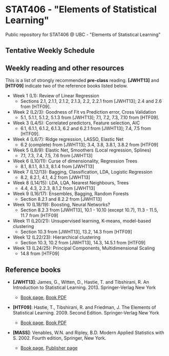 # STAT406 - "Elements of Statistical Learning"

Public repository for STAT406 @ UBC - "Elements of Statistical Learning"

## Tentative Weekly Schedule

## Weekly reading and other resources

This is a list of strongly recommended **pre-class** reading. **[JWHT13]**
and **[HTF09]** indicate two of the reference books listed below.

* Week 1 (L1): Review of Linear Regression
	* Sections 2.1, 2.1.1, 2.1.2, 2.1.3, 2.2, 2.2.1 from [JWHT13]; 2.4 and 2.6 from [HTF09].
* Week 2 (L2/3): Goodness of Fit vs Prediction error, Cross Validation
	* 5.1, 5.1.1, 5.1.2, 5.1.3 from [JWHT13]; 7.1, 7.2, 7.3, 7.10 from [HTF09].
* Week 3 (L4/5): Correlated predictors, Feature selection, AIC
	* 6.1, 6.1.1, 6.1.2, 6.1.3, 6.2 and 6.2.1 from [JWHT13]; 7.4, 7.5 from [HTF09].
* Week 4 (L6/7): Ridge regression, LASSO, Elastic Net
	* 6.2 (complete) from [JWHT13]; 3.4, 3.8, 3.8.1, 3.8.2 from [HTF09]
* Week 5 (L8/9): Elastic Net, Smoothers (Local regression, Splines)
	* 7.1, 7.3, 7.4, 7.5, 7.6 from [JWHT13]
* Week 6 (L10/11): Curse of dimensionality, Regression Trees
	* 8.1, 8.1.1, 8.1.3, 8.1.4 from [JWHT13]
* Week 7 (L12/13): Bagging, Classification, LDA, Logistic Regression
	* 8.2, 8.2.1, 4.1, 4.2 from [JWHT13]
* Week 8 (L14/15): LDA, LQA, Nearest Neighbours, Trees
	* 4.4, 4.3, 2.2.3, 8.1.2 from [JWHT13]
* Week 9 (L16/17): Ensembles, Bagging, Random Forests
	* Section 8.2.1 and 8.2.2 from [JWHT13]
* Week 10 (L18/19): Boosting, Neural Networks?
	* Section 8.2.3 from [JWHT13], 10.1 - 10.10 (except 10.7), 11.3 - 11.5, 11.7 from [HTF09]
* Week 11 (L20/21): Unsupervised learning, K-means, model-based clustering
	* Section 10.3 from [JWHT13], 13.2, 14.3 from [HTF09]
* Week 12 (L22/23): Hierarchical clustering
	* Section 10.3, 10.2  from [JWHT13], 14.3, 14.5.1 from [HTF09]
* Week 13 (L24/25): Principal Components, Multidimensional Scaling
	*  14.8 from [HTF09]

<!--
## Course Learning Objectives
#
# ## Lecture Learning Objectives
# 1. Lecture 1
#
# 	By the end of the lecture, students are expected to be able to:
# 	- Distinguish between
# 	- Explain the different
# 	- Describe the algorithms and explain their differences
# 	- Explain why these algorithms  
#
# 3. Lecture 2
-->

## Reference books
* **[JWHT13]**: James, G., Witten, D., Hastie, T. and Tibshirani, R.
An Introduction to Statistical Learning. 2013. Springer-Verlag New York
	* [Book page](http://www-bcf.usc.edu/~gareth/ISL/), [Book PDF](http://www-bcf.usc.edu/~gareth/ISL/ISLR%20Seventh%20Printing.pdf)

* **[HTF09]**: Hastie, T., Tibshirani, R. and Friedman, J.
The Elements of Statistical Learning. 2009. Second Edition. Springer-Verlag New York
	* [Book page](http://web.stanford.edu/~hastie/ElemStatLearn), [Book PDF](https://web.stanford.edu/~hastie/ElemStatLearn/download.html)

* **[MASS]**: Venables, W.N. and Ripley, B.D.
Modern Applied Statistics with S. 2002. Fourth edition, Springer, New York.
	* [Book page](https://www.stats.ox.ac.uk/pub/MASS4/), [Publisher page](http://link.springer.com/book/10.1007%2F978-0-387-21706-2)
